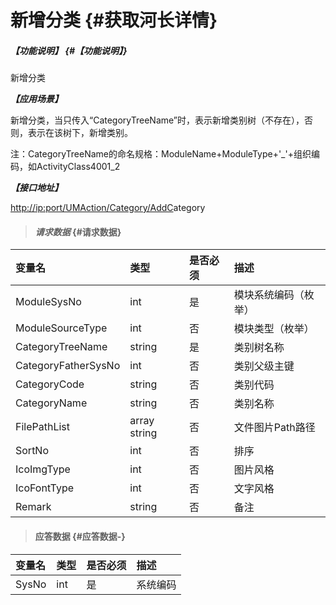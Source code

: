 # 新增分类 {#获取河长详情}

##### _【功能说明】_ {#【功能说明】}

新增分类

_**【应用场景】**_

新增分类，当只传入“CategoryTreeName”时，表示新增类别树（不存在），否则，表示在该树下，新增类别。

注：CategoryTreeName的命名规格：ModuleName+ModuleType+'\_'+组织编码，如ActivityClass4001\_2

_**【接口地址】**_

[http://ip:port/UMAction/Category/AddC](http://ip:port/HMQuery/RiverMaster/GetRiverMasterByRiverMasterSysNo)ategory

> #### _请求数据_ {#请求数据}

| 变量名 | 类型 | 是否必须 | 描述 |
| :--- | :--- | :--- | :--- |
| ModuleSysNo | int | 是 | 模块系统编码（枚举） |
| ModuleSourceType | int | 否 | 模块类型（枚举） |
| CategoryTreeName | string | 是 | 类别树名称 |
| CategoryFatherSysNo | int | 否 | 类别父级主键 |
| CategoryCode | string | 否 | 类别代码 |
| CategoryName | string | 否 | 类别名称 |
| FilePathList | array string | 否 | 文件图片Path路径 |
| SortNo | int | 否 | 排序 |
| IcoImgType | int | 否 | 图片风格 |
| IcoFontType | int | 否 | 文字风格 |
| Remark | string | 否 | 备注 |

> #### 应答数据 {#应答数据-}

| 变量名 | 类型 | 是否必须 | 描述 |
| :--- | :--- | :--- | :--- |
| SysNo | int | 是 | 系统编码 |



